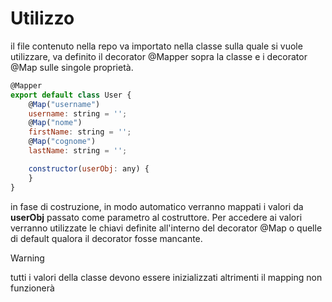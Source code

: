 # Utilizzo
il file contenuto nella repo va importato nella classe sulla quale si vuole utilizzare, va definito il decorator @Mapper sopra la classe e i decorator @Map sulle singole proprietà.
```js
@Mapper
export default class User {
    @Map("username")
    username: string = '';
    @Map("nome")
    firstName: string = '';
    @Map("cognome")
    lastName: string = '';

    constructor(userObj: any) {
    }
}
```
in fase di costruzione, in modo automatico verranno mappati i valori da **userObj** passato come parametro al costruttore.
Per accedere ai valori verranno utilizzate le chiavi definite all'interno del decorator @Map o quelle di default qualora il decorator fosse mancante.

> [!Warning]
> tutti i valori della classe devono essere inizializzati altrimenti il mapping non funzionerà
